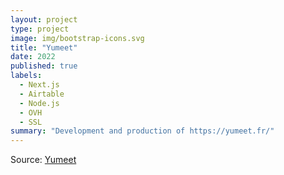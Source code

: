 ```yaml
---
layout: project
type: project
image: img/bootstrap-icons.svg
title: "Yumeet"
date: 2022
published: true
labels:
  - Next.js
  - Airtable
  - Node.js
  - OVH
  - SSL
summary: "Development and production of https://yumeet.fr/"
---
```


Source: <a href="https://github.com/HugoCaulfield"><i class="large github icon "></i>Yumeet</a>
